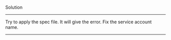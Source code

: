 Solution

---

Try to apply the spec file. It will give the error. Fix the service account name.

---
<br/>
<br/>
